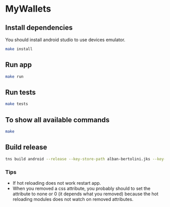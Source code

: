 # MyWallets

## Install dependencies
You should install android studio to use devices emulator.

``` bash
make install
```

## Run app

``` bash
make run
```

## Run tests

``` bash
make tests
```

## To show all available commands

``` bash
make
``` 

## Build release

``` bash
tns build android --release --key-store-path alban-bertolini.jks --key-store-password 'my_password' --key-store-alias MyWallets --key-store-alias-password 'my_password' --copy-to .
``` 

### Tips

- If hot reloading does not work restart app.
- When you removed a css attribute, you probably should to set the attribute to none or 0 (it depends what you removed) because
the hot reloading modules does not watch on removed attributes.
